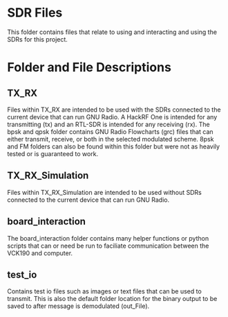 # SDR Files
This folder contains files that relate to using and interacting and using the SDRs for this project. 

# Folder and File Descriptions

## TX_RX

Files within TX_RX are intended to be used with the SDRs connected to the current device that can run GNU Radio. A HackRF One is intended for any transmitting (tx) and an RTL-SDR is intended for any receiving (rx). The bpsk and qpsk folder contains GNU Radio Flowcharts (grc) files that can either transmit, receive, or both in the selected modulated scheme. 8psk and FM folders can also be found within this folder but were not as heavily tested or is guaranteed to work.

## TX_RX_Simulation

Files within TX_RX_Simulation are intended to be used without SDRs connected to the current device that can run GNU Radio.

## board_interaction

The board_interaction folder contains many helper functions or python scripts that can or need be run to faciliate communication between the VCK190 and computer. 

## test_io

Contains test io files such as images or text files that can be used to transmit. This is also the default folder location for the binary output to be saved to after message is demodulated (out_File). 
